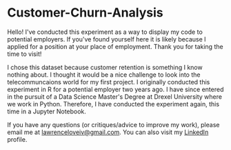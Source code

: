 # Customer-Churn-Analysis
Hello! I've conducted this experiment as a way to display my code to potential employers. If you've found yourself here it is likely because I applied for a position at your place of employment. Thank you for taking the time to visit!

I chose this dataset because customer retention is something I know nothing about. I thought it would be a nice challenge to look into the telecommuncaions world for my first project. I originally conducted this experiment in R for a potential employer two years ago. I have since entered in the pursuit of a Data Science Master's Degree at Drexel University where we work in Python. Therefore, I have conducted the experiment again, this time in a Jupyter Notebook.

If you have any questions (or critiques/advice to improve my work), please email me at lawrenceloveiv@gmail.com. You can also visit my [LinkedIn](https://www.linkedin.com/in/lawrence-love-iv-1b76a4126/) profile.
